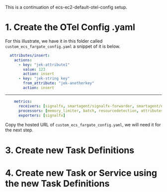 This is a continuation of ecs-ec2-default-otel-config setup.


# 1. Create the OTel Config .yaml
For this illustrate, we have it in this folder called `custom_ecs_fargate_config.yaml` a snippet of it is below.

```yml
  attributes/insert:
    actions:
      - key: "jek-attribute1"
        value: 123
        action: insert
      - key: "jek-string key"
        from_attribute: "jek-anotherkey"
        action: insert
```
---

```yml
    metrics:
      receivers: [signalfx, smartagent/signalfx-forwarder, smartagent/ecs-metadata, prometheus/internal]
      processors: [memory_limiter, batch, resourcedetection, attributes/insert]
      exporters: [signalfx]
```

Copy the hosted URL of `custom_ecs_fargate_config.yaml`, we will need it for the next step.

# 3. Create new Task Definitions

# 4. Create new Task or Service using the new Task Definitions